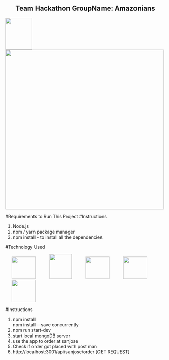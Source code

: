 <p align="center">
  <h2 align="center">Team Hackathon GroupName: Amazonians</h2>
</p>
<img src="http://i65.tinypic.com/1534nee.jpg" height="100" width="85">

<img src="https://www.youtube.com/watch?v=s6Kb78k3J2g" height="500" widht="450">


#Requirements to Run This Project
#Instructions
1. Node.js
2. npm / yarn package manager
3. npm install - to install all the dependencies

#Technology Used

<img src="http://i66.tinypic.com/2008av7.png" height="70" width="75" hspace="20" > <img src="http://i68.tinypic.com/2yl74n4.png" height="78" width="70" hspace="20"> <img src="http://i68.tinypic.com/2djug7o.png" height="70" width="75" hspace="20"> <img src="http://i64.tinypic.com/xqm93q.png" height="70" width="75" hspace="20"> <img src="http://i66.tinypic.com/2vkaqe9.png" height="70" width="75" hspace="20">

#Instructions <br />
1. npm install <br />
   npm install --save concurrently <br />
2. npm run start-dev <br />
3. start local mongoDB server <br />
4. use the app to order at sanjose <br />
5. Check if order got placed with post man <br />
6. http://localhost:3001/api/sanjose/order [GET REQUEST] 
